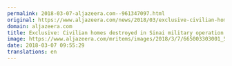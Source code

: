 ```yaml
---
permalink: 2018-03-07-aljazeera.com--961347097.html
original: https://www.aljazeera.com/news/2018/03/exclusive-civilian-homes-destroyed-egypts-sinai-military-operation-180307093831415.html
domain: aljazeera.com
title: Exclusive: Civilian homes destroyed in Sinai military operation
image: https://www.aljazeera.com/mritems/images/2018/3/7/665003303001_5746670406001_5746618509001-th.jpg
date: 2018-03-07 09:55:29
translations: en
---
```


